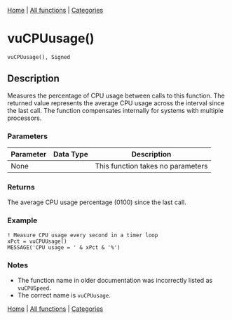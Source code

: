 [Home](../index.md) | [All functions](../all-functions.md) | [Categories](../categories/index.md)

# vuCPUusage()

```Prototype
vuCPUusage(), Signed
```


## Description
Measures the percentage of CPU usage between calls to this function. The returned value represents the average CPU usage across the interval since the last call. The function compensates internally for systems with multiple processors.

### Parameters

| Parameter | Data Type | Description |
|-----------|-----------|-------------|
| None      |          | This function takes no parameters |

### Returns
The average CPU usage percentage (0100) since the last call.

### Example

```Clarion
! Measure CPU usage every second in a timer loop
xPct = vuCPUUsage()
MESSAGE('CPU usage = ' & xPct & '%')
```

### Notes
- The function name in older documentation was incorrectly listed as `vuCPUSpeed`.  
- The correct name is `vuCPUusage`.

[Home](../index.md) | [All functions](../all-functions.md) | [Categories](../categories/index.md)
